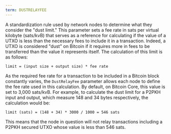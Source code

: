 ```yaml
---
term: DUSTRELAYFEE
---
```


A standardization rule used by network nodes to determine what they consider the "dust limit." This parameter sets a fee rate in sats per virtual kilobyte (sats/kvB) that serves as a reference for calculating if the value of a UTXO is less than the necessary fees to include it in a transaction. Indeed, a UTXO is considered "dust" on Bitcoin if it requires more in fees to be transferred than the value it represents itself. The calculation of this limit is as follows:

```text
limit = (input size + output size) * fee rate
```

As the required fee rate for a transaction to be included in a Bitcoin block constantly varies, the `DustRelayFee` parameter allows each node to define the fee rate used in this calculation. By default, on Bitcoin Core, this value is set to 3,000 sats/kvB. For example, to calculate the dust limit for a P2PKH input and output, which measure 148 and 34 bytes respectively, the calculation would be:

```text
limit (sats) = (148 + 34) * 3000 / 1000 = 546 sats
```

This means that the node in question will not relay transactions including a P2PKH secured UTXO whose value is less than 546 sats.